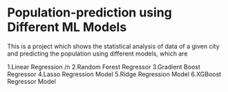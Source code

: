 # Population-prediction using Different ML Models 

This is a project which shows the statistical analysis of data of a given city and predicting the population using different models, which are

1.Linear Regression /n
2.Random Forest Regressor
3.Gradient Boost Regressor
4.Lasso Regression Model
5.Ridge Regression Model
6.XGBoost Regressor Model


